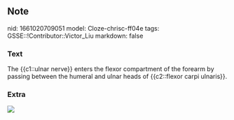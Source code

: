 ## Note
nid: 1661020709051
model: Cloze-chrisc-ff04e
tags: GSSE::!Contributor::Victor_Liu
markdown: false

### Text
The {{c1::ulnar nerve}} enters the flexor compartment of the forearm by passing between the humeral and ulnar heads of {{c2::flexor carpi ulnaris}}.

### Extra
<img src="paste-193a123496a8d195ef29862e47f45a894fc2f861.jpg">
